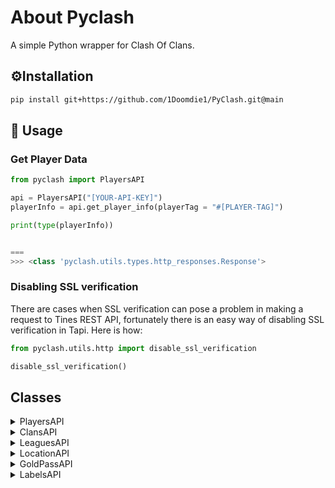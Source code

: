 # About Pyclash
A simple Python wrapper for Clash Of Clans.

## ⚙️Installation

```bash
pip install git+https://github.com/1Doomdie1/PyClash.git@main
```

## 🔄 Usage
### Get Player Data
```python
from pyclash import PlayersAPI

api = PlayersAPI("[YOUR-API-KEY]")
playerInfo = api.get_player_info(playerTag = "#[PLAYER-TAG]")

print(type(playerInfo))


===
>>> <class 'pyclash.utils.types.http_responses.Response'>
```

### Disabling SSL verification
There are cases when SSL verification can pose a problem in making a request to Tines REST API, fortunately
there is an easy way of disabling SSL verification in Tapi. Here is how:

```python
from pyclash.utils.http import disable_ssl_verification

disable_ssl_verification()
```

## Classes

<details>
<summary>PlayersAPI</summary>
Access player specific information.

### Methods

| **Method**          | **Description**                                                 |
|---------------------|---------------------------------------------------------------- |
| `get_payer_info`    | Get player information.                                         |
| `verify_payer_token`| Verify player API token that can be found in the game settings. |

### Usage:
```python
from pyclash import PlayersAPI

def main():
    api = PlayersAPI("[YOUR-API-KEY]")
    playerInfo = api.get_player_info(playerTag = "#[PLAYER-TAG]")

if __name__ == "__main__":
    main()
```

</details>

<details>
<summary>ClansAPI</summary>
Access clan specific information.

### Methods

| **Method**            | **Description**                                    |
|-----------------------|----------------------------------------------------|
| `list`                | Search clans.                                      |
| `get`                 | Get clan info.                                     |
| `members`             | List clan members.                                 |
| `capital_raid_seasons`| Retrive clan's capital raid seasons.               |
| `current_war`         | Retrive information about clan's current clan war. |
| `war_log`             | Retrieve clan's clan war log.                      |

### Usage:
```python
from pyclash import ClansAPI

def main():
    clanApi = ClansAPI("[YOUR-API-KEY]")
    clanInfo = clanApi.get(clanTag = "#[CLAN-TAG]")

if __name__ == "__main__":
    main()
```

</details>

<details>
<summary>LeaguesAPI</summary>
Access league information.

### Methods

| **Method**             | **Description**                                                                                      |
|------------------------|------------------------------------------------------------------------------------------------------|
| `leagues`              | List leagues.                                                                                        |
| `league`               | Get league information.                                                                              |
| `capital_leagues`      | List capital leagues.                                                                                |
| `capital_league`       | Get capital league information.                                                                      |
| `league_seasons`       | Get league seasons. Note that league season information is available only for Legend League.         |
| `league_season`        | Get league season rankings. Note that league season information is available only for Legend League. |
| `builder_base_leagues` | List Builder Base leagues.                                                                           |
| `builder_base_league`  | Get Builder Base league information.                                                                 |
| `war_leagues`          | List war leagues.                                                                                    |
| `war_league`           | Get war league information.                                                                          |

### Usage:
```python
from pyclash import LeaguesAPI

def main():
    leaguesApi = LeaguesAPI("[YOUR-API-KEY]")
    leagueInfo = leaguesApi.league(leagueId = "#[LEAGUE-ID]")

if __name__ == "__main__":
    main()
```

</details>

<details>
<summary>LocationAPI</summary>
Access global and local rankings.

### Methods

| **Method**                      | **Description**                                           |
|---------------------------------|-----------------------------------------------------------|
| `list`                          | List locations.                                           |
| `get`                           | Get information about specific location.                  |
| `capitals_rankings`             | Get capital rankings for a specific location.             |
| `clans_rankings`                | Get clan rankings for a specific location.                |
| `players_rankings`              | Get player rankings for a specific location.              |
| `players_builder_base_rankings` | Get player Builder Base rankings for a specific location. |
| `clans_builder_base_rankings`   | Get clan Builder Base rankings for a specific location.   |

### Usage:
```python
from pyclash import LocationAPI

def main():
    locationApi = LocationAPI("[YOUR-API-KEY]")
    locationInfo = locationApi.get(leagueId = "#[LOCATION-ID]")

if __name__ == "__main__":
    main()
```

</details>

<details>
<summary>GoldPassAPI</summary>
Access information about gold pass.

### Methods

| **Method** | **Description**                                     |
|------------|-----------------------------------------------------|
| `info`     | Get information about the current gold pass season. |

### Usage:
```python
from pyclash import GoldPassAPI

def main():
    goldpassApi = GoldPassAPI("[YOUR-API-KEY]")
    goldpassInfo = goldpassApi.info()

if __name__ == "__main__":
    main()
```

</details>

</details>

<details>
<summary>LabelsAPI</summary>
N/A

### Methods

| **Method** | **Description**     |
|------------|---------------------|
| `players`  | List player labels. |
| `clans`    | List clan labels.   |

### Usage:
```python
from pyclash import LabelsAPI

def main():
    labelsApi = LabelsAPI("[YOUR-API-KEY]")
    playerLabelsInfo = labelsApi.players()

if __name__ == "__main__":
    main()
```

</details>